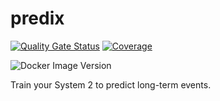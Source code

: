 # predix

[![Quality Gate Status](https://sonarcloud.io/api/project_badges/measure?project=tacascer-org_predix&metric=alert_status)](https://sonarcloud.io/summary/new_code?id=tacascer-org_predix)
[![Coverage](https://sonarcloud.io/api/project_badges/measure?project=tacascer-org_predix&metric=coverage)](https://sonarcloud.io/summary/new_code?id=tacascer-org_predix)

![Docker Image Version](https://img.shields.io/docker/v/tacascer/predix?logo=docker)

Train your System 2 to predict long-term events.
